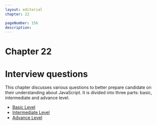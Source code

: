 ```yaml
---
layout: editorial
chapter: 22

pageNumber: 156
description: 
---
```

# Chapter 22
# Interview questions

This chapter discusses various questions to better prepare candidate on their understanding about JavaScript. It is divided into three parts: basic, intermediate and advance level.

* [Basic Level](./basic-level.md)
* [Intermediate Level](./intermediate-level.md)
* [Advance Level](./advance-level.md)